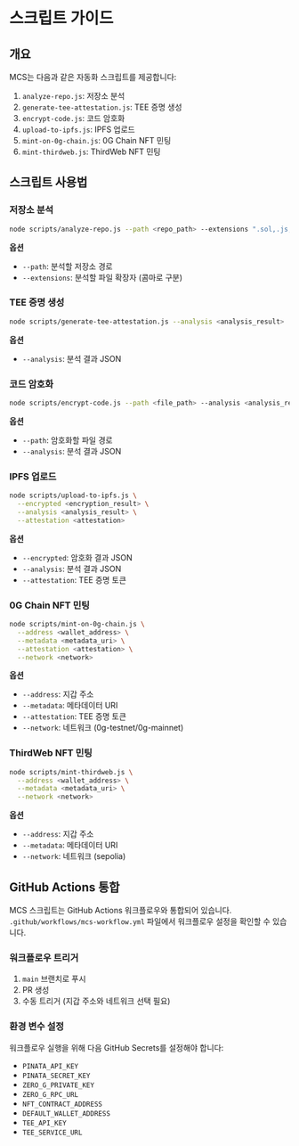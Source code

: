 # 스크립트 가이드

## 개요

MCS는 다음과 같은 자동화 스크립트를 제공합니다:

1. `analyze-repo.js`: 저장소 분석
2. `generate-tee-attestation.js`: TEE 증명 생성
3. `encrypt-code.js`: 코드 암호화
4. `upload-to-ipfs.js`: IPFS 업로드
5. `mint-on-0g-chain.js`: 0G Chain NFT 민팅
6. `mint-thirdweb.js`: ThirdWeb NFT 민팅

## 스크립트 사용법

### 저장소 분석
```bash
node scripts/analyze-repo.js --path <repo_path> --extensions ".sol,.js,.ts"
```

**옵션**
- `--path`: 분석할 저장소 경로
- `--extensions`: 분석할 파일 확장자 (콤마로 구분)

### TEE 증명 생성
```bash
node scripts/generate-tee-attestation.js --analysis <analysis_result>
```

**옵션**
- `--analysis`: 분석 결과 JSON

### 코드 암호화
```bash
node scripts/encrypt-code.js --path <file_path> --analysis <analysis_result>
```

**옵션**
- `--path`: 암호화할 파일 경로
- `--analysis`: 분석 결과 JSON

### IPFS 업로드
```bash
node scripts/upload-to-ipfs.js \
  --encrypted <encryption_result> \
  --analysis <analysis_result> \
  --attestation <attestation>
```

**옵션**
- `--encrypted`: 암호화 결과 JSON
- `--analysis`: 분석 결과 JSON
- `--attestation`: TEE 증명 토큰

### 0G Chain NFT 민팅
```bash
node scripts/mint-on-0g-chain.js \
  --address <wallet_address> \
  --metadata <metadata_uri> \
  --attestation <attestation> \
  --network <network>
```

**옵션**
- `--address`: 지갑 주소
- `--metadata`: 메타데이터 URI
- `--attestation`: TEE 증명 토큰
- `--network`: 네트워크 (0g-testnet/0g-mainnet)

### ThirdWeb NFT 민팅
```bash
node scripts/mint-thirdweb.js \
  --address <wallet_address> \
  --metadata <metadata_uri> \
  --network <network>
```

**옵션**
- `--address`: 지갑 주소
- `--metadata`: 메타데이터 URI
- `--network`: 네트워크 (sepolia)

## GitHub Actions 통합

MCS 스크립트는 GitHub Actions 워크플로우와 통합되어 있습니다. `.github/workflows/mcs-workflow.yml` 파일에서 워크플로우 설정을 확인할 수 있습니다.

### 워크플로우 트리거

1. `main` 브랜치로 푸시
2. PR 생성
3. 수동 트리거 (지갑 주소와 네트워크 선택 필요)

### 환경 변수 설정

워크플로우 실행을 위해 다음 GitHub Secrets를 설정해야 합니다:

- `PINATA_API_KEY`
- `PINATA_SECRET_KEY`
- `ZERO_G_PRIVATE_KEY`
- `ZERO_G_RPC_URL`
- `NFT_CONTRACT_ADDRESS`
- `DEFAULT_WALLET_ADDRESS`
- `TEE_API_KEY`
- `TEE_SERVICE_URL` 